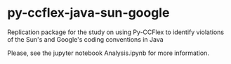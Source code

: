 # py-ccflex-java-sun-google
Replication package for the study on using Py-CCFlex to identify violations of the Sun's and Google's coding conventions in Java

Please, see the jupyter notebook Analysis.ipynb for more information. 
